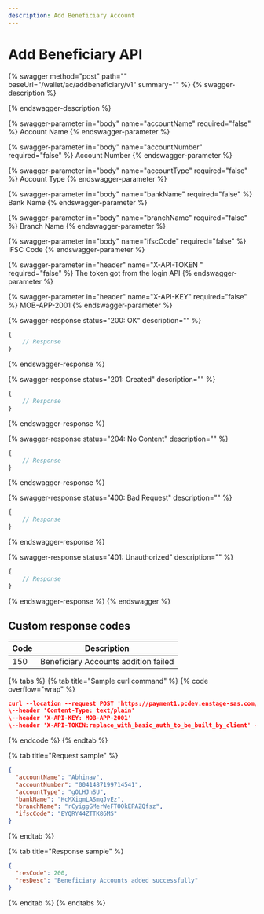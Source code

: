 ```yaml
---
description: Add Beneficiary Account
---
```


# Add Beneficiary API

{% swagger method="post" path="" baseUrl="<domain>/wallet/ac/addbeneficiary/v1" summary="" %}
{% swagger-description %}

{% endswagger-description %}

{% swagger-parameter in="body" name="accountName" required="false" %}
Account Name
{% endswagger-parameter %}

{% swagger-parameter in="body" name="accountNumber" required="false" %}
​Account Number
{% endswagger-parameter %}

{% swagger-parameter in="body" name="accountType" required="false" %}
Account Type
{% endswagger-parameter %}

{% swagger-parameter in="body" name="bankName" required="false" %}
Bank Name
{% endswagger-parameter %}

{% swagger-parameter in="body" name="branchName" required="false" %}
Branch Name
{% endswagger-parameter %}

{% swagger-parameter in="body" name="ifscCode" required="false" %}
IFSC Code
{% endswagger-parameter %}

{% swagger-parameter in="header" name="X-API-TOKEN  " required="false" %}
The token got from the login API
{% endswagger-parameter %}

{% swagger-parameter in="header" name="X-API-KEY" required="false" %}
MOB-APP-2001
{% endswagger-parameter %}

{% swagger-response status="200: OK" description="" %}
```javascript
{
    // Response
}
```
{% endswagger-response %}

{% swagger-response status="201: Created" description="" %}
```javascript
{
    // Response
}
```
{% endswagger-response %}

{% swagger-response status="204: No Content" description="" %}
```javascript
{
    // Response
}
```
{% endswagger-response %}

{% swagger-response status="400: Bad Request" description="" %}
```javascript
{
    // Response
}
```
{% endswagger-response %}

{% swagger-response status="401: Unauthorized" description="" %}
```javascript
{
    // Response
}
```
{% endswagger-response %}
{% endswagger %}

## Custom response codes

| Code | Description                          |
| ---- | ------------------------------------ |
| 150  | Beneficiary Accounts addition failed |

{% tabs %}
{% tab title="Sample curl command" %}
{% code overflow="wrap" %}
```json
​curl --location --request POST 'https://payment1.pcdev.enstage-sas.com/wallet/ac/addbeneficiary/v1'
\--header 'Content-Type: text/plain'
\--header 'X-API-KEY: MOB-APP-2001'
\--header 'X-API-TOKEN:replace_with_basic_auth_to_be_built_by_client' --data-raw '{ "accountName": "Abhinav", "accountNumber": "0041487199714541", "accountType": "gOLHJnSU", "bankName": "HcMXiqmLASmqJvEz", "branchName": "rCyiggGMerWeFTOOkEPAZQfsz", "ifscCode": "EYQRY44ZTTK86MS" }'
```
{% endcode %}
{% endtab %}

{% tab title="Request sample" %}
```json
{
  "accountName": "Abhinav",
  "accountNumber": "0041487199714541",
  "accountType": "gOLHJnSU",
  "bankName": "HcMXiqmLASmqJvEz",
  "branchName": "rCyiggGMerWeFTOOkEPAZQfsz",
  "ifscCode": "EYQRY44ZTTK86MS"
}
```
{% endtab %}

{% tab title="Response sample" %}
```json
{
  "resCode": 200,
  "resDesc": "Beneficiary Accounts added successfully"
}
```
{% endtab %}
{% endtabs %}
